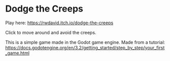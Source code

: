# Dodge the Creeps

Play here: https://rwdavid.itch.io/dodge-the-creeps

Click to move around and avoid the creeps.

This is a simple game made in the Godot game engine.
Made from a tutorial: https://docs.godotengine.org/en/3.2/getting_started/step_by_step/your_first_game.html
